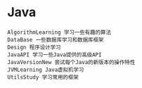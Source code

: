 # Java
    AlgorithmLearning 学习一些有趣的算法
    DataBase 一些数据库学习和数据库框架
    Design 程序设计学习
    JavaAPI 学习一些Java提供的高级API
    JavaVersionNew 尝试每个Java的新版本的操作特性
    JVMLearning Java虚拟机学习
    UtilsStudy 学习常用的框架